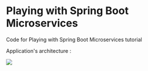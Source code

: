 # Playing with Spring Boot Microservices
Code for Playing with Spring Boot Microservices tutorial

Application's architecture :

![](https://cdn-images-1.medium.com/max/800/1*Cb0KcSEvZe9dnolFIZ39nw.jpeg)
